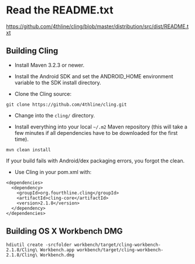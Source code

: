 Read the README.txt
=====================

https://github.com/4thline/cling/blob/master/distribution/src/dist/README.txt

Building Cling
---------------------

* Install Maven 3.2.3 or newer.

* Install the Android SDK and set the ANDROID_HOME environment variable to the SDK install directory.

* Clone the Cling source:

````
git clone https://github.com/4thline/cling.git
````

* Change into the `cling/` directory.

* Install everything into your local `~/.m2` Maven repository (this will take a few minutes if all dependencies have to be downloaded for the first time).

````
mvn clean install
````

If your build fails with Android/dex packaging errors, you forgot the clean.

* Use Cling in your pom.xml with:

````
<dependencies>
  <dependency>
    <groupId>org.fourthline.cling</groupId>
    <artifactId>cling-core</artifactId>
    <version>2.1.8</version>
  </dependency>
</dependencies>
````

Building OS X Workbench DMG
---

    hdiutil create -srcfolder workbench/target/cling-workbench-2.1.8/Cling\ Workbench.app workbench/target/cling-workbench-2.1.8/Cling\ Workbench.dmg
